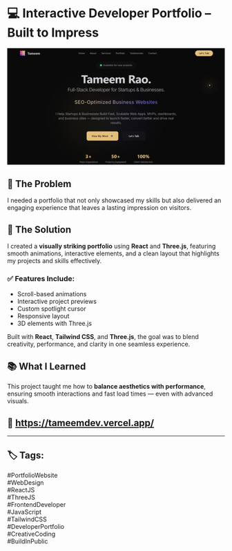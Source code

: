 # 💻 Interactive Developer Portfolio – Built to Impress

![App Screenshot](./portfolio.png)

## 🧩 The Problem
I needed a portfolio that not only showcased my skills but also delivered an engaging experience that leaves a lasting impression on visitors.

## 🚀 The Solution
I created a **visually striking portfolio** using **React** and **Three.js**, featuring smooth animations, interactive elements, and a clean layout that highlights my projects and skills effectively.

### ✅ Features Include:
- Scroll-based animations  
- Interactive project previews  
- Custom spotlight cursor  
- Responsive layout  
- 3D elements with Three.js  

Built with **React**, **Tailwind CSS**, and **Three.js**, the goal was to blend creativity, performance, and clarity in one seamless experience.

## 📚 What I Learned
This project taught me how to **balance aesthetics with performance**, ensuring smooth interactions and fast load times — even with advanced visuals.

## 🔗 https://tameemdev.vercel.app/

---

## 🏷 Tags:
#PortfolioWebsite  
#WebDesign  
#ReactJS  
#ThreeJS  
#FrontendDeveloper  
#JavaScript  
#TailwindCSS  
#DeveloperPortfolio  
#CreativeCoding  
#BuildInPublic

